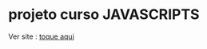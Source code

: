 # projeto curso JAVASCRIPTS


Ver site : <a href="https://rodolfo-desenvolve.github.io/projeto_curso_js/"> toque aqui</a>

